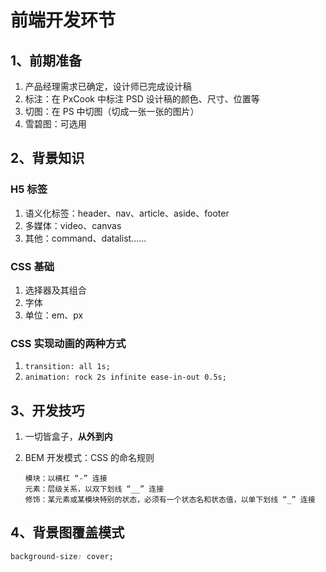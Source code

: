 # 前端开发环节

## 1、前期准备

1. 产品经理需求已确定，设计师已完成设计稿
2. 标注：在 PxCook 中标注 PSD 设计稿的颜色、尺寸、位置等
3. 切图：在 PS 中切图（切成一张一张的图片）
4. 雪碧图：可选用

## 2、背景知识

### H5 标签

1. 语义化标签：header、nav、article、aside、footer
2. 多媒体：video、canvas
3. 其他：command、datalist......

### CSS 基础

1. 选择器及其组合
2. 字体
3. 单位：em、px

### CSS 实现动画的两种方式

1. `transition: all 1s;`
2. `animation: rock 2s infinite ease-in-out 0.5s;`

## 3、开发技巧

1. 一切皆盒子，**从外到内**
2. BEM 开发模式：CSS 的命名规则

   ```
   模块：以横杠 “-” 连接
   元素：层级关系，以双下划线 “__” 连接
   修饰：某元素或某模块特别的状态，必须有一个状态名和状态值，以单下划线 “_” 连接
   ```

## 4、背景图覆盖模式

```css
background-size: cover;
```
